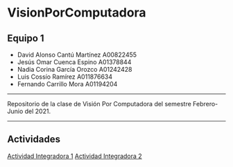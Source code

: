 # VisionPorComputadora
## Equipo 1
- David Alonso Cantú Martínez   A00822455
- Jesús Omar Cuenca Espino      A01378844
- Nadia Corina García Orozco    A01242428
- Luis Cossío Ramírez           A011876634
- Fernando Carrillo Mora        A01194204

---

Repositorio de la clase de Visión Por Computadora del semestre Febrero-Junio del 2021.

---

## Actividades 
[Actividad Integradora 1](https://github.com/ncgo/VisionPorComputadora/tree/main/Actividad1)
[Actividad Integradora 2](https://github.com/ncgo/VisionPorComputadora/tree/main/Actividad2)


